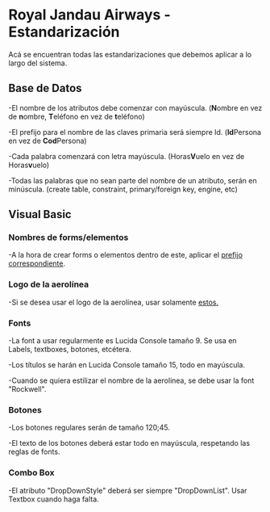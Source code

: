 # Royal Jandau Airways - Estandarización
Acá se encuentran todas las estandarizaciones que debemos aplicar a lo largo del sistema.

## Base de Datos
-El nombre de los atributos debe comenzar con mayúscula. (**N**ombre en vez de **n**ombre, **T**eléfono en vez de **t**eléfono)

-El prefijo para el nombre de las claves primaria será siempre Id. (**Id**Persona en vez de **Cod**Persona)

-Cada palabra comenzará con letra mayúscula. (Horas**V**uelo en vez de Horas**v**uelo)

-Todas las palabras que no sean parte del nombre de un atributo, serán en minúscula. (create table, constraint, primary/foreign key, engine, etc)

## Visual Basic

### Nombres de forms/elementos
-A la hora de crear forms o elementos dentro de este, aplicar el [prefijo correspondiente](https://github.com/AlanLWilliams/Aerolinea/blob/master/Prefijos.mb).

### Logo de la aerolínea

-Si se desea usar el logo de la aerolínea, usar solamente [estos.](https://cdn.discordapp.com/attachments/456149843929202689/889521350811717662/Diseno_Royal_Jaudan_Airways.rar)

### Fonts
-La font a usar regularmente es Lucida Console tamaño 9. Se usa en Labels, textboxes, botones, etcétera.

-Los títulos se harán en Lucida Console tamaño 15, todo en mayúscula.

-Cuando se quiera estilizar el nombre de la aerolinea, se debe usar la font "Rockwell".

### Botones
-Los botones regulares serán de tamaño 120;45.

-El texto de los botones deberá estar todo en mayúscula, respetando las reglas de fonts.

### Combo Box
-El atributo "DropDownStyle" deberá ser siempre "DropDownList". Usar Textbox cuando haga falta.

